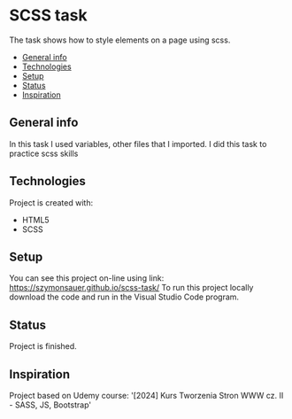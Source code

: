 # SCSS task
The task shows how to style elements on a page using scss.

* [General info](#general-info)
* [Technologies](#technologies)
* [Setup](#setup)
* [Status](#status)
* [Inspiration](#inspiration)

## General info
In this task I used variables, other files that I imported. I did this task to practice scss skills

## Technologies
Project is created with:
* HTML5
* SCSS

## Setup
You can see this project on-line using link: https://szymonsauer.github.io/scss-task/
To run this project locally download the code and run in the Visual Studio Code program. 

## Status
Project is finished.

## Inspiration
Project based on Udemy course: '[2024] Kurs Tworzenia Stron WWW cz. II - SASS, JS, Bootstrap'
